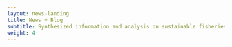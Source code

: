 ```yaml
---
layout: news-landing 
title: News + Blog
subtitle: Synthesized information and analysis on sustainable fisheries, farms, and seafood.
weight: 4
---
```

